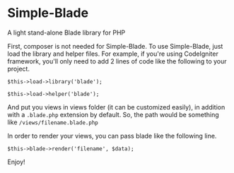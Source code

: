 # Simple-Blade
A light stand-alone Blade library for PHP

First, composer is not needed for Simple-Blade. 
To use Simple-Blade, just load the library and helper files.
For example, if you're using CodeIgniter framework, 
you'll only need to add 2 lines of code like the following to your project.

`$this->load->library('blade');`

`$this->load->helper('blade');`

And put you views in views folder (it can be customized easily), in addition with a `.blade.php` extension by default. 
So, the path would be something like `/views/filename.blade.php`

In order to render your views, you can pass blade like the following line.

`$this->blade->render('filename', $data);`

Enjoy!
